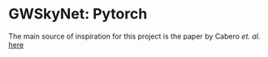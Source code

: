# GWSkyNet: Pytorch
The main source of inspiration for this project is the paper by Cabero *et. al.* [here](https://arxiv.org/abs/2010.11829)
